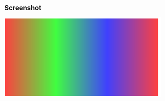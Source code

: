 ## Screenshot

![color-interpolation](https://github.com/acharyabidhan/color-interpolation/blob/main/ss.png)